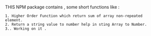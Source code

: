 


THIS NPM package contains , some short functions like :

    1. Higher Order Function which return sum of array non-repeated element.
    2. Return a string value to number help in sting Array to Number.
    3.. Working on it .